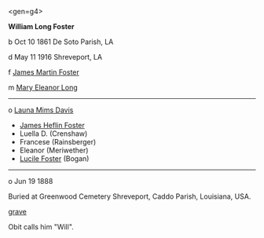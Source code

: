 <gen=g4>

<b>William Long Foster</b>

b Oct 10 1861 De Soto Parish, LA

d May 11 1916 Shreveport, LA

f [James Martin Foster](../g5/james_martin_foster_1831.md)

m [Mary Eleanor Long](../g5/mary_eleanor_long.md)

<hr>

o [Launa Mims Davis](launa_mims_davis.md)

- [James Heflin Foster](../g3/james_heflin_foster.md)
- Luella D. (Crenshaw)
- Francese (Rainsberger)
- Eleanor (Meriwether)
- [Lucile Foster](../g3/lucille_foster.md) (Bogan)

<hr>

o Jun 19 1888

Buried at Greenwood Cemetery
Shreveport, Caddo Parish, Louisiana, USA.

[grave](https://www.findagrave.com/memorial/78541080/william-long-foster/photo)

Obit calls him "Will".